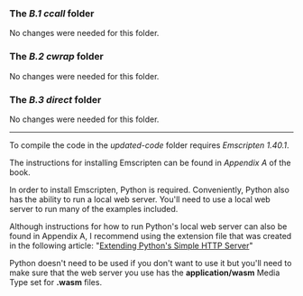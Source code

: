 ### The _B.1 ccall_ folder
  
  No changes were needed for this folder.

### The _B.2 cwrap_ folder
  
  No changes were needed for this folder.

### The _B.3 direct_ folder
  
  No changes were needed for this folder.


---

To compile the code in the _updated-code_ folder requires _Emscripten 1.40.1_.

The instructions for installing Emscripten can be found in _Appendix A_ of the book.


In order to install Emscripten, Python is required. Conveniently, Python also has the ability to run a local web server. You'll need to use a local web server to run many of the examples included. 

Although instructions for how to run Python's local web server can also be found in Appendix A, I recommend using the extension file that was created in the following article: "[Extending Python's Simple HTTP Server](https://cggallant.blogspot.com/2020/07/extending-pythons-simple-http-server.html)"


Python doesn't need to be used if you don't want to use it but you'll need to make sure that the web server you use has the **application/wasm** Media Type set for **.wasm** files.

